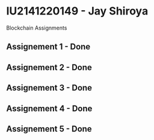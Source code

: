 # IU2141220149 - Jay Shiroya

Blockchain Assignments

## Assignement 1 - Done
## Assignement 2 - Done
## Assignement 3 - Done
## Assignement 4 - Done
## Assignement 5 - Done
